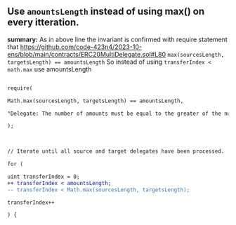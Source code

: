 ## Use `amountsLength` instead of using max() on every itteration.

**summary:** As in above line the invariant is confirmed with require statement that 
https://github.com/code-423n4/2023-10-ens/blob/main/contracts/ERC20MultiDelegate.sol#L80
`max(sourcesLength, targetsLength) == amountsLength`
So instead of using  `transferIndex < math.max` use amountsLength
```diff

require(

Math.max(sourcesLength, targetsLength) == amountsLength,

"Delegate: The number of amounts must be equal to the greater of the number of sources or targets"

);

  

// Iterate until all source and target delegates have been processed.

for (

uint transferIndex = 0;
++ transferIndex < amountsLength;
-- transferIndex < Math.max(sourcesLength, targetsLength); 

transferIndex++

) {
```